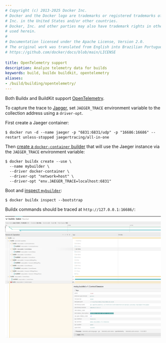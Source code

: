 ```yaml
---
# Copyright (c) 2013-2025 Docker Inc.
# Docker and the Docker logo are trademarks or registered trademarks of Docker,
# Inc. in the United States and/or other countries.
# Docker, Inc. and other parties may also have trademark rights in other terms
# used herein.
#
# Documentation licensed under the Apache License, Version 2.0.
# The original work was translated from English into Brazilian Portuguese.
# https://github.com/docker/docs/blob/main/LICENSE

title: OpenTelemetry support
description: Analyze telemetry data for builds
keywords: build, buildx buildkit, opentelemetry
aliases:
- /build/building/opentelemetry/
---
```

Both Buildx and BuildKit support [OpenTelemetry](https://opentelemetry.io/).

To capture the trace to [Jaeger](https://github.com/jaegertracing/jaeger),
set `JAEGER_TRACE` environment variable to the collection address using a
`driver-opt`.

First create a Jaeger container:

```console
$ docker run -d --name jaeger -p "6831:6831/udp" -p "16686:16686" --restart unless-stopped jaegertracing/all-in-one
```

Then [create a `docker-container` builder](/manuals/build/builders/drivers/docker-container.md)
that will use the Jaeger instance via the `JAEGER_TRACE` environment variable:

```console
$ docker buildx create --use \
  --name mybuilder \
  --driver docker-container \
  --driver-opt "network=host" \
  --driver-opt "env.JAEGER_TRACE=localhost:6831"
```

Boot and [inspect `mybuilder`](/reference/cli/docker/buildx/inspect.md):

```console
$ docker buildx inspect --bootstrap
```

Buildx commands should be traced at `http://127.0.0.1:16686/`:

![OpenTelemetry Buildx Bake](../images/opentelemetry.png)
